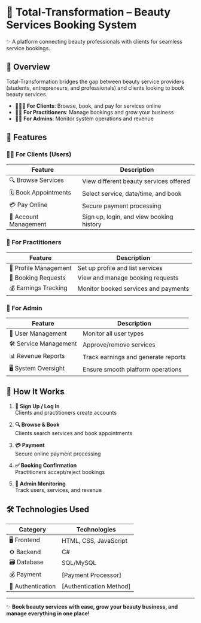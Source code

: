 # 💅 Total-Transformation – Beauty Services Booking System

✨ A platform connecting beauty professionals with clients for seamless service bookings.

## 🌟 Overview
Total-Transformation bridges the gap between beauty service providers (students, entrepreneurs, and professionals) and clients looking to book beauty services.

- 🧑‍🤝‍🧑 **For Clients**: Browse, book, and pay for services online
- 💇‍♀️ **For Practitioners**: Manage bookings and grow your business
- 👩‍💼 **For Admins**: Monitor system operations and revenue

## 🚀 Features

### 👩‍💻 For Clients (Users)
| Feature | Description |
|---------|-------------|
| 🔍 Browse Services | View different beauty services offered |
| 🗓️ Book Appointments | Select service, date/time, and book |
| 💳 Pay Online | Secure payment processing |
| 👤 Account Management | Sign up, login, and view booking history |

### 💅 For Practitioners
| Feature | Description |
|---------|-------------|
| 📝 Profile Management | Set up profile and list services |
| 📩 Booking Requests | View and manage booking requests |
| 💰 Earnings Tracking | Monitor booked services and payments |

### 👑 For Admin
| Feature | Description |
|---------|-------------|
| 👥 User Management | Monitor all user types |
| 🛠️ Service Management | Approve/remove services |
| 📊 Revenue Reports | Track earnings and generate reports |
| 🖥️ System Oversight | Ensure smooth platform operations |

## 🔄 How It Works

1. **📝 Sign Up / Log In**  
   Clients and practitioners create accounts

2. **🔍 Browse & Book**  
   Clients search services and book appointments

3. **💳 Payment**  
   Secure online payment processing

4. **✅ Booking Confirmation**  
   Practitioners accept/reject bookings

5. **👑 Admin Monitoring**  
   Track users, services, and revenue

## 🛠️ Technologies Used

| Category | Technologies |
|----------|-------------|
| 🖥️ Frontend | HTML, CSS, JavaScript |
| ⚙️ Backend | C# |
| 🗃️ Database | SQL/MySQL |
| 💰 Payment | [Payment Processor] |
| 🔐 Authentication | [Authentication Method] |

---

✨ **Book beauty services with ease, grow your beauty business, and manage everything in one place!**
